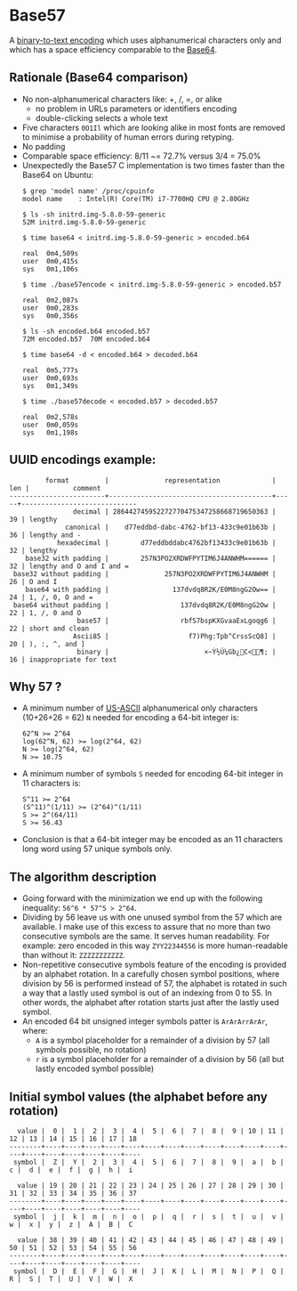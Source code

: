 # Base57

A [binary-to-text encoding](https://en.wikipedia.org/wiki/Binary-to-text_encoding) which uses
alphanumerical characters only and which has a space efficiency comparable 
to the [Base64](https://en.wikipedia.org/wiki/Base64).

## Rationale (Base64 comparison)

- No non-alphanumerical characters like: +, /, =, or alike
  - no problem in URLs parameters or identifiers encoding
  - double-clicking selects a whole text
- Five characters `0O1Il` which are looking alike in most fonts are removed
  to minimise a probability of human errors during retyping. 
- No padding
- Comparable space efficiency: 8/11 ~= 72.7% versus 3/4 = 75.0%
- Unexpectedly the Base57 C implementation is two times faster than the Base64 on Ubuntu:
  ```
  $ grep 'model name' /proc/cpuinfo 
  model name	: Intel(R) Core(TM) i7-7700HQ CPU @ 2.80GHz
  
  $ ls -sh initrd.img-5.8.0-59-generic 
  52M initrd.img-5.8.0-59-generic
  
  $ time base64 < initrd.img-5.8.0-59-generic > encoded.b64
  
  real	0m4,509s
  user	0m0,415s
  sys	0m1,106s
  
  $ time ./base57encode < initrd.img-5.8.0-59-generic > encoded.b57 
  
  real	0m2,087s
  user	0m0,283s
  sys	0m0,356s
  
  $ ls -sh encoded.b64 encoded.b57
  72M encoded.b57  70M encoded.b64
  
  $ time base64 -d < encoded.b64 > decoded.b64 
  
  real	0m5,777s
  user	0m0,693s
  sys	0m1,349s
  
  $ time ./base57decode < encoded.b57 > decoded.b57 
  
  real	0m2,578s
  user	0m0,059s
  sys	0m1,198s
  ```

## UUID encodings example:

```
         format         |              representation             | len |           comment
------------------------+-----------------------------------------+-----+-----------------------------
                decimal | 286442745952272770475347258668719650363 |  39 | lengthy
              canonical |    d77eddbd-dabc-4762-bf13-433c9e01b63b |  36 | lengthy and -
            hexadecimal |        d77eddbddabc4762bf13433c9e01b63b |  32 | lengthy
    base32 with padding |        257N3PO2XRDWFPYTIM6J4ANWHM====== |  32 | lengthy and O and I and =
 base32 without padding |              257N3PO2XRDWFPYTIM6J4ANWHM |  26 | O and I
    base64 with padding |                137dvdq8R2K/E0M8ngG2Ow== |  24 | 1, /, 0, O and =
 base64 without padding |                  137dvdq8R2K/E0M8ngG2Ow |  22 | 1, /, 0 and O
                 base57 |                  rbfS7bspKXGvaaExLgoqg6 |  22 | short and clean
                Ascii85 |                    f7)Phg:Tpb^CrssScQ8] |  20 | ), :, ^, and ]
                 binary |                        ×~Ý½Ú¼Gb¿C<¶; |  16 | inappropriate for text
```

## Why 57 ?

- A minimum number of [US-ASCII](https://en.wikipedia.org/wiki/ASCII) alphanumerical only characters
  (10+26+26 = 62) `N` needed for encoding a 64-bit integer is:
  ```
  62^N >= 2^64
  log(62^N, 62) >= log(2^64, 62)
  N >= log(2^64, 62)
  N >= 10.75
  ```
- A minimum number of symbols `S` needed for encoding 64-bit integer in 11 characters is:
  ```
  S^11 >= 2^64
  (S^11)^(1/11) >= (2^64)^(1/11)
  S >= 2^(64/11)
  S >= 56.43
  ```
- Conclusion is that a 64-bit integer may be encoded as an 11 characters long word
  using 57 unique symbols only.

## The algorithm description

- Going forward with the minimization we end up with the following inequality: `56^6 * 57^5 > 2^64`.
- Dividing by 56 leave us with one unused symbol from the 57 which are available.
  I make use of this excess to assure that no more than two consecutive symbols are the same.
  It serves human readability. For example: zero encoded in this way `ZYY22344556`
  is more human-readable than without it: `ZZZZZZZZZZZ`.
- Non-repetitive consecutive symbols feature of the encoding is provided by an alphabet rotation.
  In a carefully chosen symbol positions, where division by 56 is performed instead of 57,
  the alphabet is rotated in such a way that a lastly used symbol is out of an indexing from 0 to 55.
  In other words, the alphabet after rotation starts just after the lastly used symbol.
- An encoded 64 bit unsigned integer symbols patter is `ArArArrArAr`, where:
  - `A` is a symbol placeholder for a remainder of a division by 57 (all symbols possible, no rotation)
  - `r` is a symbol placeholder for a remainder of a division by 56 (all but lastly encoded symbol possible)

## Initial symbol values (the alphabet before any rotation)

```
  value |  0 |  1 |  2 |  3 |  4 |  5 |  6 |  7 |  8 |  9 | 10 | 11 | 12 | 13 | 14 | 15 | 16 | 17 | 18
--------+----+----+----+----+----+----+----+----+----+----+----+----+----+----+----+----+----+----+----
 symbol |  Z |  Y |  2 |  3 |  4 |  5 |  6 |  7 |  8 |  9 |  a |  b |  c |  d |  e |  f |  g |  h |  i

  value | 19 | 20 | 21 | 22 | 23 | 24 | 25 | 26 | 27 | 28 | 29 | 30 | 31 | 32 | 33 | 34 | 35 | 36 | 37
--------+----+----+----+----+----+----+----+----+----+----+----+----+----+----+----+----+----+----+----
 symbol |  j |  k |  m |  n |  o |  p |  q |  r |  s |  t |  u |  v |  w |  x |  y |  z |  A |  B |  C

  value | 38 | 39 | 40 | 41 | 42 | 43 | 44 | 45 | 46 | 47 | 48 | 49 | 50 | 51 | 52 | 53 | 54 | 55 | 56
--------+----+----+----+----+----+----+----+----+----+----+----+----+----+----+----+----+----+----+----
 symbol |  D |  E |  F |  G |  H |  J |  K |  L |  M |  N |  P |  Q |  R |  S |  T |  U |  V |  W |  X

```
